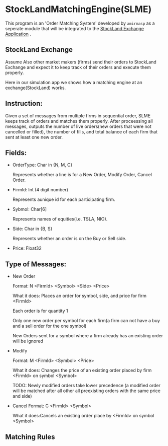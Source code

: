 # StockLandMatchingEngine(SLME)
This program is an 'Order Matching System' developed by `amirmasp` as a seperate module that will be integrated to the [StockLand Exchange Application](https://github.com/amirmasp/StockLandFinal) .




## StockLand Exchange

Assume Also other market makers (firms) send their orders to StockLand  Exchange and expect it to keep track of their orders and execute them properly.

Here in our simulation app we shows how a matching engine at an exchange(StockLand) works.

## Instruction:
Given a set of messages from multiple firms in sequential order, SLME keeps track of orders and matches them properly. After proceessing all messages, outputs the number of live orders(new orders that were not cancelled or filled), the number of fills, and total balance of each firm that sent at least one new order.

## Fields:
* OrderType: Char in {N, M, C}

   Represents whether a line is for a New Order, Modify Order, Cancel Order.

* FirmId: Int (4 digit number)

   Represents aunique id for each participating firm.
* Sybmol: Char[6]

   Represents names of equities(i.e. TSLA, NIO).

* Side: Char in {B, S}

   Represents whether an order is on the Buy or Sell side.

* Price: Float32   

## Type of Messages:
* New Order

   Format: N &lt;FirmId&gt; &lt;Symbol&gt; &lt;Side&gt; &lt;Price&gt;

   What it does: Places an order for symbol, side, and price for firm &lt;FirmId&gt;

   Each order is for quantity 1

   Only one new order per symbol for each firm(a firm can not have a buy and a sell order for the one symbol)

   New Orders sent for a symbol where a firm already has an existing order will be ignored

* Modify

   Format: M &lt;FirmId&gt; &lt;Symbol&gt; &lt;Price&gt;
   
   What it does: Changes the price of an existing order placed by firm &lt;FirmId&gt; on symbol &lt;Symbol&gt;

   TODO: Newly modified orders take lower precedence (a modified order will be matched after all other all preexisting orders with the same price and side)

* Cancel
   Format: C &lt;FirmId&gt; &lt;Symbol&gt; 

   What it does:Cancels an existing order place by &lt;FirmId&gt; on symbol &lt;Symbol&gt;

## Matching Rules   
   




